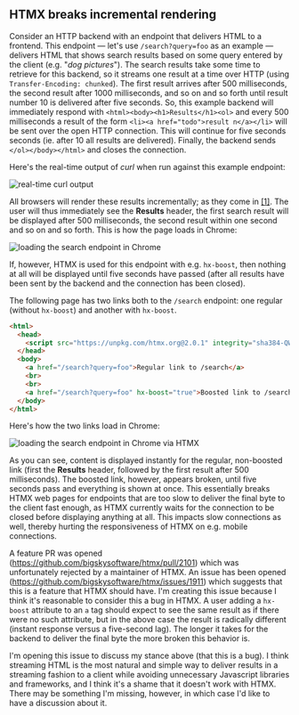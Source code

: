 ## HTMX breaks incremental rendering

Consider an HTTP backend with an endpoint that delivers HTML to a frontend. This endpoint — let's use `/search?query=foo` as an example — delivers HTML that shows search results based on some query entered by the client (e.g. "*dog pictures*"). The search results take some time to retrieve for this backend, so it streams one result at a time over HTTP (using `Transfer-Encoding: chunked`). The first result arrives after 500 milliseconds, the second result after 1000 milliseconds, and so on and so forth until result number 10 is delivered after five seconds. So, this example backend will immediately respond with `<html><body><h1>Results</h1><ol>` and every 500 milliseconds a result of the form `<li><a href="todo">result n</a></li>` will be sent over the open HTTP connection. This will continue for five seconds seconds (ie. after 10 all results are delivered). Finally, the backend sends `</ol></body></html>` and closes the connection.

Here's the real-time output of *curl* when run against this example endpoint: 

![real-time curl output](https://github.com/user-attachments/assets/1abc3160-df76-40b3-a6ef-428e2900cfc7)

All browsers will render these results incrementally; as they come in [[1]](https://en.wikipedia.org/wiki/Incremental_rendering). The user will thus immediately see the **Results** header, the first search result will be displayed after 500 milliseconds, the second result within one second and so on and so forth. This is how the page loads in Chrome:

![loading the `search` endpoint in Chrome](https://github.com/user-attachments/assets/eaf6c350-c305-481b-815e-c8e07b1b2690)

If, however, HTMX is used for this endpoint with e.g. `hx-boost`, then nothing at all will be displayed until five seconds have passed (after all results have been sent by the backend and the connection has been closed). 

The following page has two links both to the `/search` endpoint: one regular (without `hx-boost`) and another with `hx-boost`. 

```html
<html>
  <head>
  	<script src="https://unpkg.com/htmx.org@2.0.1" integrity="sha384-QWGpdj554B4ETpJJC9z+ZHJcA/i59TyjxEPXiiUgN2WmTyV5OEZWCD6gQhgkdpB/" crossorigin="anonymous">			</script>
  </head>
  <body>
    <a href="/search?query=foo">Regular link to /search</a>
    <br>
    <br>
    <a href="/search?query=foo" hx-boost="true">Boosted link to /search</a>
  </body>
</html>
```

Here's how the two links load in Chrome:

![loading the `search` endpoint in Chrome via HTMX](https://github.com/user-attachments/assets/c6dbcfc7-31e6-49c3-b479-777dfc1dada0)

As you can see, content is displayed instantly for the regular, non-boosted link (first the **Results** header, followed by the first result after 500 milliseconds). The boosted link, however, appears broken, until five seconds pass and everything is shown at once. This essentially breaks HTMX web pages for endpoints that are too slow to deliver the final byte to the client fast enough, as HTMX currently waits for the connection to be closed before displaying anything at all. This impacts slow connections as well, thereby hurting the responsiveness of HTMX on e.g. mobile connections.

A feature PR was opened (https://github.com/bigskysoftware/htmx/pull/2101) which was unfortunately rejected by a maintainer of HTMX. An issue has been opened (https://github.com/bigskysoftware/htmx/issues/1911) which suggests that this is a feature that HTMX should have. I'm creating this issue because I think it's reasonable to consider this a bug in HTMX. A user adding a `hx-boost` attribute to an `a` tag should expect to see the same result as if there were no such attribute, but in the above case the result is radically different (instant response versus a five-second lag). The longer it takes for the backend to deliver the final byte the more broken this behavior is.

I'm opening this issue to discuss my stance above (that this is a bug). I think streaming HTML is the most natural and simple way to deliver results in a streaming fashion to a client while avoiding unnecessary Javascript libraries and frameworks, and I think it's a shame that it doesn't work with HTMX. There may be something I'm missing, however, in which case I'd like to have a discussion about it.
